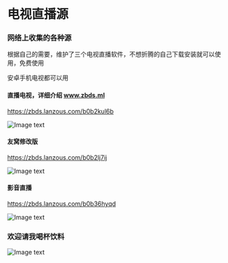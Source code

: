 

# 电视直播源

### 网络上收集的各种源



根据自己的需要，维护了三个电视直播软件，不想折腾的自己下载安装就可以使用，免费使用

安卓手机电视都可以用



#### **直播电视，详细介绍  www.zbds.ml**

https://zbds.lanzous.com/b0b2kul6b

![Image text](https://raw.sevencdn.com/vbskycn/iptv/master/img/zbdsjs.png)



#### 友窝修改版

https://zbds.lanzous.com/b0b2lj7ij

![Image text](https://raw.sevencdn.com/vbskycn/iptv/master/img/ywxg.png)

#### 影音直播

https://zbds.lanzous.com/b0b36hyqd

![Image text](https://raw.sevencdn.com/vbskycn/iptv/master/img/yyzb.png)

 

### 欢迎请我喝杯饮料

![Image text](https://raw.sevencdn.com/vbskycn/iptv/master/img/wxds.jpg)
